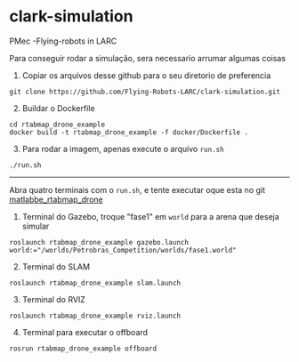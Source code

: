 # clark-simulation
PMec -Flying-robots in LARC

Para conseguir rodar a simulação, sera necessario arrumar algumas coisas

1. Copiar os arquivos desse github para o seu diretorio de preferencia

```
git clone https://github.com/Flying-Robots-LARC/clark-simulation.git
```

2. Buildar o Dockerfile
   
```
cd rtabmap_drone_example
docker build -t rtabmap_drone_example -f docker/Dockerfile .
```

3. Para rodar a imagem, apenas execute o arquivo `run.sh`
   
```
./run.sh 
```

-----

Abra quatro terminais com o `run.sh`, e tente executar oque esta no git [matlabbe_rtabmap_drone](https://github.com/matlabbe/rtabmap_drone_example)

1. Terminal do Gazebo, troque "fase1" em `world` para a arena que deseja simular
   
```
roslaunch rtabmap_drone_example gazebo.launch world:="/worlds/Petrobras_Competition/worlds/fase1.world"

```

2. Terminal do SLAM
   
```
roslaunch rtabmap_drone_example slam.launch
```

3. Terminal do RVIZ
   
```
roslaunch rtabmap_drone_example rviz.launch
```

4. Terminal para executar o offboard
   
```
rosrun rtabmap_drone_example offboard
```
